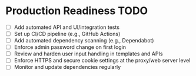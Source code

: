 # Production Readiness TODO

- [ ] Add automated API and UI/integration tests
- [ ] Set up CI/CD pipeline (e.g., GitHub Actions)
- [ ] Add automated dependency scanning (e.g., Dependabot)
- [ ] Enforce admin password change on first login
- [ ] Review and harden user input handling in templates and APIs
- [ ] Enforce HTTPS and secure cookie settings at the proxy/web server level
- [ ] Monitor and update dependencies regularly
